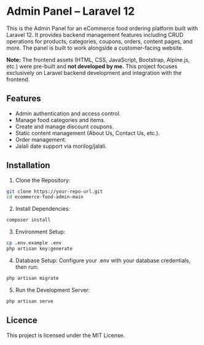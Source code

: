 # Admin Panel – Laravel 12
This is the Admin Panel for an eCommerce food ordering platform built with Laravel 12. It provides backend management features including CRUD operations for products, categories, coupons, orders, content pages, and more. The panel is built to work alongside a customer-facing website.

**Note:** The frontend assets (HTML, CSS, JavaScript, Bootstrap, Alpine.js, etc.) were pre-built and **not developed by me.** This project focuses exclusively on Laravel backend development and integration with the frontend.

## Features
- Admin authentication and access control.
- Manage food categories and items.
- Create and manage discount coupons.
- Static content management (About Us, Contact Us, etc.).
- Order management.
- Jalali date support via morilog/jalali.

## Installation
1. Clone the Repository:
```bash
git clone https://your-repo-url.git
cd ecommerce-food-admin-main
```
2. Install Dependencies:
```bash
composer install
```
3. Environment Setup:
```bash
cp .env.example .env
php artisan key:generate
```
4. Database Setup:
Configure your .env with your database credentials, then run:
```bash
php artisan migrate
```
5. Run the Development Server:
```bash
php artisan serve
```

## Licence
This project is licensed under the MIT License.
